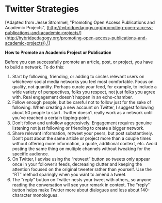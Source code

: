 # Twitter Strategies

\[Adapted from Jesse Strommel, "Promoting Open Access Publications and Academic Projects", [http://hybridpedagogy.org/promoting-open-access-publications-and-academic-projects/](http://hybridpedagogy.org/promoting-open-access-publications-and-academic-projects/).\]

**How to Promote an Academic Project or Publication**

Before you can successfully promote an article, post, or project, you have to build a network. To do this: 

1. Start by following, friending, or adding to circles relevant users on whichever social media networks you feel most comfortable. Focus on quality, not quantity. Perhaps curate your feed, for example, to include a wide variety of perspectives, folks you respect, not just folks you agree with. Real engagement doesn’t happen in an echo-chamber. 
2. Follow enough people, but be careful not to follow just for the sake of following. When creating a new account on Twitter, I suggest following about 50 people to start. Twitter doesn’t really work as a network until you’ve reached a certain tipping-point. 
3. Don’t follow and unfollow aggressively. Engagement requires genuine listening not just following or friending to create a bigger network. 
4. Share relevant information, retweet your peers, but post substantively. Don’t post about the same article or project more than a couple times without offering more information, a quote, additional context, etc. Avoid posting the same thing on multiple channels without tweaking for the specific audience. 
5. On Twitter, I advise using the “retweet” button so tweets only appear once in your follower’s feeds, decreasing clutter and keeping the attention focused on the original tweeter rather than yourself. Use the “RT” method sparingly when you want to amend a tweet. 
6. The “reply” button on Twitter nests your tweet with others, so anyone reading the conversation will see your remark in context. The “reply” button helps make Twitter more about dialogues and less about 140-character monologues.

